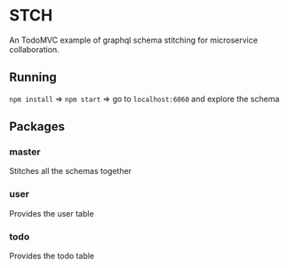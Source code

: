 # STCH

An TodoMVC example of graphql schema stitching for microservice collaboration.

## Running

`npm install` => `npm start` => go to `localhost:6060` and explore the schema

## Packages

### master

Stitches all the schemas together

### user

Provides the user table

### todo

Provides the todo table
